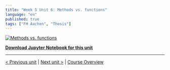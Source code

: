 ```yaml
---
title: "Week 5 Unit 6: Methods vs. functions"
language: "en"
published: true
tags: ["FH Aachen", "Thesis"]
---
```



[![Methods vs. functions](https://img.youtube.com/vi/jjXcrC1r90Y/hqdefault.jpg)](https://youtu.be/jjXcrC1r90Y)

[**Download Jupyter Notebook for this unit**](files/Week_5_Unit_6_methodsfunct_notebook.ipynb)

---

[< Previous unit](/teaching/python-mooc/week5_unit5_exercise) | [Next unit >](/teaching/python-mooc/week5_unit6_selftest) |
[Course Overview](/teaching/python-mooc)